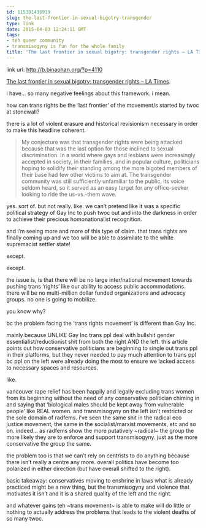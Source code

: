```yaml
---
id: 115381436919
slug: the-last-frontier-in-sexual-bigotry-transgender
type: link
date: 2015-04-03 12:24:11 GMT
tags:
- teh queer community
- transmisogyny is fun for the whole family
title: 'The last frontier in sexual bigotry: transgender rights – LA Times'
---
```

link url: http://b.binaohan.org/?p=4110

<p><a href="http://www.latimes.com/business/hiltzik/la-fi-mh-the-last-frontier-of-sexual-bigotry-20150306-column.html#page=1">The last frontier in sexual bigotry: transgender rights &ndash; LA Times</a>.</p>
<p>i have&hellip; so many negative feelings about this framework. i mean.</p>
<p>how can trans rights be the &lsquo;last frontier&rsquo; of the movement/s started by twoc at stonewall?</p>
<p>there is a lot of violent erasure and historical revisionism necessary in order to make this headline coherent.</p>
<blockquote>
<p>My conjecture was that transgender rights were being attacked because that was the last option for those inclined to sexual discrimination. In a world where gays and lesbians were increasingly accepted in society, in their families, and in popular culture, politicians hoping to solidify their standing among the more bigoted members of their base had few other victims to aim at. The transgender community was still sufficiently unfamiliar to the public, its voice seldom heard, so it served as an easy target for any office-seeker looking to ride the us-vs.-them wave.</p>
</blockquote>
<p>yes. sort of. but not really. like. we can&rsquo;t pretend like it was a specific political strategy of Gay Inc to push twoc out and into the darkness in order to achieve their precious homonationalist recognition.</p>
<p>and i&rsquo;m seeing more and more of this type of claim. that trans rights are finally coming up and we too will be able to assimilate to the white supremacist settler state!</p>
<p>except.</p>
<p>except.</p>
<p>the issue is, is that there will be no large inter/national movement towards pushing trans &lsquo;rights&rsquo; like our ability to access public accommodations. there will be no multi-million dollar funded organizations and advocacy groups. no one is going to mobilize.</p>
<p>you know why?</p>
<p>bc the problem facing the &lsquo;trans rights movement&rsquo; is different than Gay Inc.</p>
<p>mainly because UNLIKE Gay Inc trans ppl deal with bullshit gender essentialist/reductionist shit from both the right AND the left. this article points out how conservative politicians are beginning to single out trans ppl in their platforms, but they never needed to pay much attention to trans ppl bc ppl on the left were already doing the most to ensure we lacked access to necessary spaces and resources.</p>
<p>like.</p>
<p>vancouver rape relief has been happily and legally excluding trans women from its beginning without the need of any conservative politician chiming in and saying that &lsquo;biological males should be kept away from vulnerable people&rsquo; like REAL women. and transmisogyny on the left isn&rsquo;t restricted or the sole domain of radfems. i&rsquo;ve seen the same shit in the radical eco justice movement, the same in the socialist/marxist movements, etc and so on. indeed&hellip; as radfems show the more putatively ~radical~ the group the more likely they are to enforce and support transmisogyny. just as the more conservative the group the same.</p>
<p>the problem too is that we can&rsquo;t rely on centrists to do anything because there isn&rsquo;t really a centre any more. overall politics have become too polarized in either direction (but have overall shifted to the right).</p>
<p>basic takeaway: conservatives moving to enshrine in laws what is already practiced might be a new thing, but the transmisogyny and violence that motivates it isn&rsquo;t and it is a shared quality of the left and the right.</p>
<p>and whatever gains teh ~trans movement~ is able to make will do little or nothing to actually address the problems that leads to the violent deaths of so many twoc.</p>